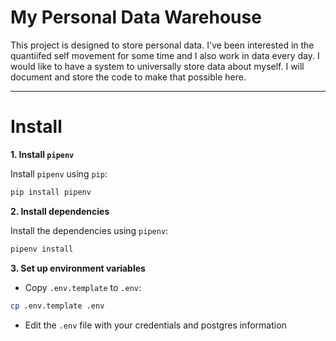 # My Personal Data Warehouse

This project is designed to store personal data. I've been interested in the quantiifed self movement for some time and I also work in data every day. I would like to have a system to universally store data about myself. I will document and store the code to make that possible here.

--- 

# Install

**1. Install `pipenv`**

Install `pipenv` using `pip`:

```bash
pip install pipenv
```

**2. Install dependencies**

Install the dependencies using `pipenv`:

```bash
pipenv install
```

**3. Set up environment variables**

- Copy `.env.template` to `.env`:

```bash
cp .env.template .env
```

- Edit the `.env` file with your credentials and postgres information
